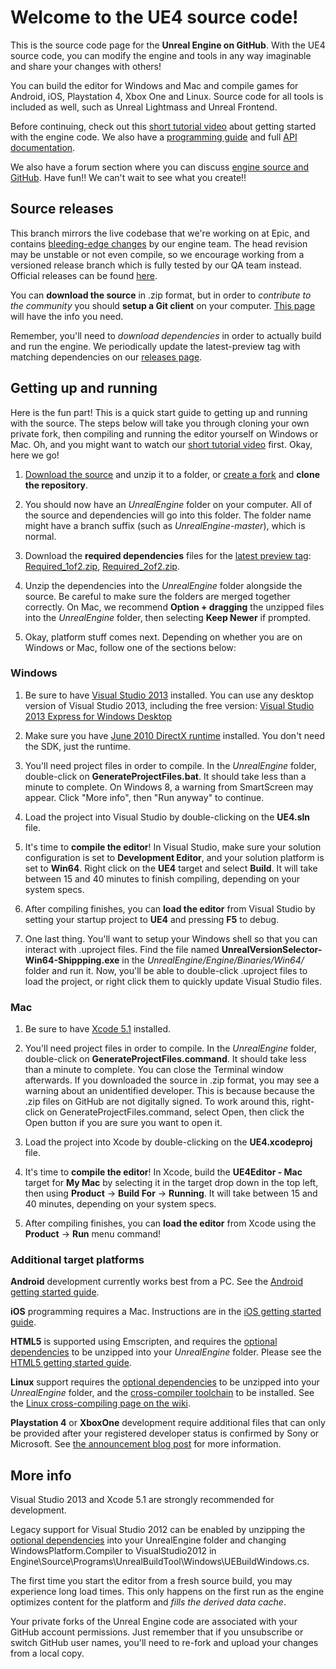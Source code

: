Welcome to the UE4 source code!
===============================

This is the source code page for the **Unreal Engine on GitHub**.  With the UE4 source code, you can modify the
engine and tools in any way imaginable and share your changes with others!

You can build the editor for Windows and Mac and compile games for Android, iOS, Playstation 4, Xbox
One and Linux.  Source code for all tools is included as well, such as Unreal Lightmass and Unreal Frontend.

Before continuing, check out this [short tutorial video](http://youtu.be/usjlNHPn-jo) about getting started
with the engine code.  We also have a [programming guide](https://docs.unrealengine.com/latest/INT/Programming/index.html) and
full [API documentation](https://docs.unrealengine.com/latest/INT/API/index.html).

We also have a forum section where you can discuss [engine source and GitHub](https://forums.unrealengine.com/forumdisplay.php?1-Development-Discussion).
Have fun!!  We can't wait to see what you create!!



Source releases
---------------

This branch mirrors the live codebase that we're working on at Epic, and contains [bleeding-edge changes](https://github.com/EpicGames/UnrealEngine/commits/master) 
by our engine team. The head revision may be unstable or not even compile, so we encourage working from a versioned release branch which is fully 
tested by our QA team instead. Official releases can be found [here](https://github.com/EpicGames/UnrealEngine/releases).

You can **download the source** in .zip format, but in order to *contribute to the community* you should
**setup a Git client** on your computer.  [This page](http://help.github.com/articles/set-up-git) will have 
the info you need.

Remember, you'll need to _download dependencies_ in order to actually build and run the engine.  We periodically update the latest-preview tag with matching 
dependencies on our [releases page](https://github.com/EpicGames/UnrealEngine/releases).



Getting up and running
----------------------

Here is the fun part!  This is a quick start guide to getting up and running with the source.  The steps below will take you through cloning your own private fork, then compiling and 
running the editor yourself on Windows or Mac.  Oh, and you might want to watch our [short tutorial video](http://youtu.be/usjlNHPn-jo)
first.  Okay, here we go!

1. [Download the source](https://github.com/EpicGames/UnrealEngine/archive/latest-preview.zip) and unzip it to a folder, or 
   [create a fork](https://help.github.com/articles/fork-a-repo) and **clone the repository**.

1. You should now have an _UnrealEngine_ folder on your computer.  All of the source and dependencies will go into this folder.  The folder name might 
   have a branch suffix (such as _UnrealEngine-master_), which is normal.

1. Download the **required dependencies** files for the [latest preview tag](https://github.com/EpicGames/UnrealEngine/releases/tag/latest-preview): 
   [Required_1of2.zip](https://github.com/EpicGames/UnrealEngine/releases/download/latest-preview/Required_1of2.zip), 
   [Required_2of2.zip](https://github.com/EpicGames/UnrealEngine/releases/download/latest-preview/Required_2of2.zip).

1. Unzip the dependencies into the _UnrealEngine_ folder alongside the source.  Be careful to make sure the folders are merged together 
   correctly.  On Mac, we recommend **Option + dragging** the unzipped files into the _UnrealEngine_ folder, then selecting **Keep Newer** if prompted.

1. Okay, platform stuff comes next.  Depending on whether you are on Windows or Mac, follow one of the sections below:


### Windows

1. Be sure to have [Visual Studio 2013](http://www.microsoft.com/en-us/download/details.aspx?id=40787) installed.  You can use any 
   desktop version of Visual Studio 2013, including the free version:  [Visual Studio 2013 Express for Windows Desktop](http://www.microsoft.com/en-us/download/details.aspx?id=40787)

1. Make sure you have [June 2010 DirectX runtime](http://www.microsoft.com/en-us/download/details.aspx?id=8109) installed.  You don't need the SDK, just the runtime.

1. You'll need project files in order to compile.  In the _UnrealEngine_ folder, double-click on **GenerateProjectFiles.bat**.  It should take less than a minute to complete.  On Windows 8, a warning from SmartScreen may appear.  Click "More info", then "Run anyway" to continue.

1. Load the project into Visual Studio by double-clicking on the **UE4.sln** file.

1. It's time to **compile the editor**!  In Visual Studio, make sure your solution configuration is set to **Development Editor**, and your solution 
   platform is set to **Win64**.  Right click on the **UE4** target and select **Build**.  It will take between 15 and 40 minutes to finish compiling,
   depending on your system specs.

1. After compiling finishes, you can **load the editor** from Visual Studio by setting your startup project to **UE4** and pressing **F5** to debug.

1. One last thing.  You'll want to setup your Windows shell so that you can interact with .uproject files.  Find the file named **UnrealVersionSelector-Win64-Shippping.exe** in 
   the _UnrealEngine/Engine/Binaries/Win64/_ folder and run it.  Now, you'll be able to double-click .uproject files to load the project, or right click them to quickly update Visual Studio files.         



### Mac

1. Be sure to have [Xcode 5.1](https://itunes.apple.com/us/app/xcode/id497799835) installed.

1. You'll need project files in order to compile.  In the _UnrealEngine_ folder, double-click on **GenerateProjectFiles.command**.  It should take less than a minute to complete.  You can close the Terminal window afterwards.  If you downloaded the source in .zip format, you may see a warning about an unidentified developer.  This is because because the .zip files on GitHub are not digitally signed.  To work around this, right-click on GenerateProjectFiles.command, select Open, then click the Open button if you are sure you want to open it.

1. Load the project into Xcode by double-clicking on the **UE4.xcodeproj** file.

1. It's time to **compile the editor**!  In Xcode, build the **UE4Editor - Mac** target for **My Mac** by selecting it in the target drop down
   in the top left, then using **Product** -> **Build For** -> **Running**.  It will take between 15 and 40 minutes, depending on your system specs.

1. After compiling finishes, you can **load the editor** from Xcode using the **Product** -> **Run** menu command!



### Additional target platforms

**Android** development currently works best from a PC. See the [Android getting started guide](https://docs.unrealengine.com/latest/INT/Platforms/Android/GettingStarted/).

**iOS** programming requires a Mac. Instructions are in the [iOS getting started guide](https://docs.unrealengine.com/latest/INT/Platforms/iOS/GettingStarted/index.html).

**HTML5** is supported using Emscripten, and requires the [optional dependencies](https://github.com/EpicGames/UnrealEngine/releases/download/latest-preview/Optional.zip) to be unzipped into your _UnrealEngine_ folder. Please see the [HTML5 getting started guide](https://docs.unrealengine.com/latest/INT/Platforms/HTML5/GettingStarted/index.html).

**Linux** support requires the [optional dependencies](https://github.com/EpicGames/UnrealEngine/releases/download/latest-preview/Optional.zip) to be unzipped into your _UnrealEngine_ folder, and the [cross-compiler toolchain](http://cdn.unrealengine.com/qfe/v3_clang-3.3_ld-2.24_glibc-2.12.2.zip) to be installed. See the [Linux cross-compiling page on the wiki](https://wiki.unrealengine.com/Compiling_For_Linux).

**Playstation 4** or **XboxOne** development require additional files that can only be provided after your registered developer status is confirmed by Sony or Microsoft. See [the announcement blog post](https://www.unrealengine.com/blog/playstation-4-and-xbox-one-now-supported) for more information.



More info
---------

Visual Studio 2013 and Xcode 5.1 are strongly recommended for development.

Legacy support for Visual Studio 2012 can be enabled by unzipping the [optional dependencies](https://github.com/EpicGames/UnrealEngine/releases/download/4.3.0-preview/Optional.zip) into your UnrealEngine folder
and changing WindowsPlatform.Compiler to VisualStudio2012 in Engine\Source\Programs\UnrealBuildTool\Windows\UEBuildWindows.cs.

The first time you start the editor from a fresh source build, you may experience long load times.  This only happens on the first 
run as the engine optimizes content for the platform and _fills the derived data cache_.

Your private forks of the Unreal Engine code are associated with your GitHub account permissions.  Just remember
that if you unsubscribe or switch GitHub user names, you'll need to re-fork and upload your changes from a local copy. 
